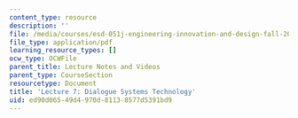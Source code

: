 ```yaml
---
content_type: resource
description: ''
file: /media/courses/esd-051j-engineering-innovation-and-design-fall-2012/ed90d06549d4970d81138577d5391bd9_MITESD_051JF12_Lec07.pdf
file_type: application/pdf
learning_resource_types: []
ocw_type: OCWFile
parent_title: Lecture Notes and Videos
parent_type: CourseSection
resourcetype: Document
title: 'Lecture 7: Dialogue Systems Technology'
uid: ed90d065-49d4-970d-8113-8577d5391bd9
---
```


